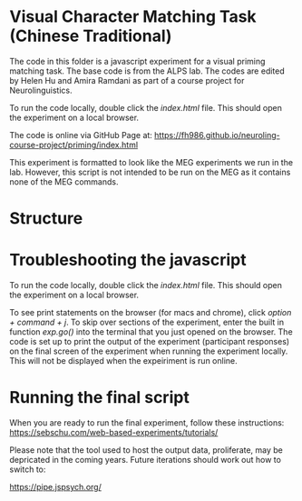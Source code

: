 # Visual Character Matching Task (Chinese Traditional)

The code in this folder is a javascript experiment for a visual priming matching task. The base code is from the ALPS lab. The codes are edited by Helen Hu and Amira Ramdani as part of a course project for Neurolinguistics. 

To run the code locally, double click the *index.html* file. This should open the experiment on a local browser.

The code is online via GitHub Page at: https://fh986.github.io/neuroling-course-project/priming/index.html

This experiment is formatted to look like the MEG experiments we run in the lab. However, this script is not intended to be run on the MEG as it contains none of the MEG commands.

# Structure

# Troubleshooting the javascript

To run the code locally, double click the *index.html* file. This should open the experiment on a local browser.

To see print statements on the browser (for macs and chrome), click *option + command + j*. To skip over sections of the experiment, enter the built in function *exp.go()* into the terminal that you just opened on the browser. The code is set up to print the output of the experiment (participant responses) on the final screen of the experiment when running the experiment locally. This will not be displayed when the expeiriment is run online.


# Running the final script

When you are ready to run the final experiment, follow these instructions:
https://sebschu.com/web-based-experiments/tutorials/

Please note that the tool used to host the output data, proliferate, may be depricated in the coming years. Future iterations should work out how to switch to:

https://pipe.jspsych.org/
